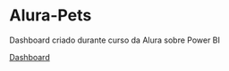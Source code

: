 # Alura-Pets
Dashboard criado durante curso da Alura sobre Power BI

[Dashboard](https://app.powerbi.com/view?r=eyJrIjoiMjI0N2QxYmYtZjEyMy00YzIwLThiZjMtZDcxZDI0YzU3YjQ4IiwidCI6IjEzNDVmZmI2LTI0ZmQtNDFiMS05NzYzLTdiYTgxZTIzOGVjZSJ9)
